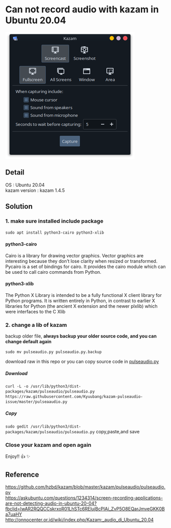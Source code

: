 # Can not record audio with kazam in Ubuntu 20.04 #
<img src="https://github.com/Kyuubang/kazam-pulseaudio-issue/blob/master/kazam-screencast.png" align="center" />

## Detail ##
OS : Ubuntu 20.04 <br />
kazam version : kazam 1.4.5

## Solution ##

### 1. make sure installed include package ###

``` sudo apt install python3-cairo python3-xlib ```

#### python3-cairo ####
Cairo is a library for drawing vector graphics. Vector graphics are interesting because they don’t lose clarity when resized or transformed.
Pycairo is a set of bindings for cairo. It provides the cairo module which can be used to call cairo commands from Python.

#### python3-xlib ####
The Python X Library is intended to be a fully functional X client library for Python programs. It is written entirely in Python, in contrast 
to earlier X libraries for Python (the ancient X extension and the newer plxlib) which were interfaces to the C Xlib

### 2. change a lib of kazam ###
backup older file, **always backup your older source code, and you can change default again**

```sudo mv pulseaudio.py pulseaudio.py.backup``` <br />

download raw in this repo or you can copy source code in [pulseaudio.py](https://raw.githubusercontent.com/Kyuubang/kazam-pulseaudio-issue/master/pulseaaudio.py)

##### Download #####

```shell
curl -L -o /usr/lib/python3/dist-packages/kazam/pulseaudio/pulseaudio.py https://raw.githubusercontent.com/Kyuubang/kazam-pulseaudio-issue/master/pulseaaudio.py
```

##### Copy #####

```sudo gedit /usr/lib/python3/dist-packages/kazam/pulseaudio/pulseaudio.py``` copy,paste,and save

### Close your kazam and open again ###
Enjoy!! :+1: :sparkles:

## Reference ##
https://github.com/hzbd/kazam/blob/master/kazam/pulseaudio/pulseaudio.py <br />
https://askubuntu.com/questions/1234314/screen-recording-applications-are-not-detecting-audio-in-ubuntu-20-04?fbclid=IwAR2RQQCCskrxoR01LhSTc6RElujBcPIAi_ZvP5O8EQarJmveGKK0Ba7uaHY<br />
http://onnocenter.or.id/wiki/index.php/Kazam:_audio_di_Ubuntu_20.04
